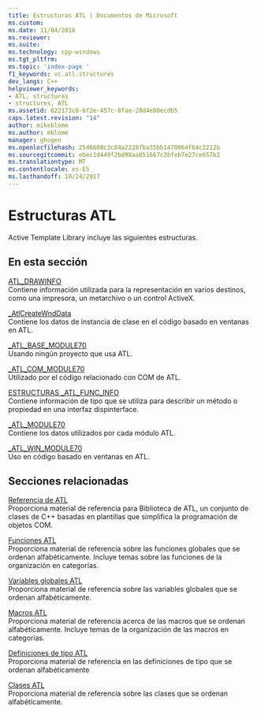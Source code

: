 ```yaml
---
title: Estructuras ATL | Documentos de Microsoft
ms.custom: 
ms.date: 11/04/2016
ms.reviewer: 
ms.suite: 
ms.technology: cpp-windows
ms.tgt_pltfrm: 
ms.topic: 'index-page '
f1_keywords: vc.atl.structures
dev_langs: C++
helpviewer_keywords:
- ATL, structures
- structures, ATL
ms.assetid: 622173c8-6f2e-457c-8fae-28d4e80ecdb5
caps.latest.revision: "14"
author: mikeblome
ms.author: mblome
manager: ghogen
ms.openlocfilehash: 2546608c3c84a2228fba35bb1470064f64c2212b
ms.sourcegitcommit: ebec1d449f2bd98aa851667c2bfeb7e27ce657b2
ms.translationtype: MT
ms.contentlocale: es-ES
ms.lasthandoff: 10/24/2017
---
```

# <a name="atl-structures"></a>Estructuras ATL


Active Template Library incluye las siguientes estructuras.  
  
## <a name="in-this-section"></a>En esta sección  
 [ATL_DRAWINFO](../../atl/reference/atl-drawinfo-structure.md)  
 Contiene información utilizada para la representación en varios destinos, como una impresora, un metarchivo o un control ActiveX.  
  
 [_AtlCreateWndData](../../atl/reference/atlcreatewnddata-structure.md)  
 Contiene los datos de instancia de clase en el código basado en ventanas en ATL.  
  
 [_ATL_BASE_MODULE70](../../atl/reference/atl-base-module70-structure.md)  
 Usando ningún proyecto que usa ATL.  
  
 [_ATL_COM_MODULE70](../../atl/reference/atl-com-module70-structure.md)  
 Utilizado por el código relacionado con COM de ATL.  
  
 [ESTRUCTURAS _ATL_FUNC_INFO](../../atl/reference/atl-func-info-structure.md)  
 Contiene información de tipo que se utiliza para describir un método o propiedad en una interfaz dispinterface.  
  
 [_ATL_MODULE70](../../atl/reference/atl-module70-structure.md)  
 Contiene los datos utilizados por cada módulo ATL.  
  
 [_ATL_WIN_MODULE70](../../atl/reference/atl-win-module70-structure.md)  
 Uso en código basado en ventanas en ATL.  
  
## <a name="related-sections"></a>Secciones relacionadas  
 [Referencia de ATL](../../atl/atl-com-desktop-components.md)  
 Proporciona material de referencia para Biblioteca de ATL, un conjunto de clases de C++ basadas en plantillas que simplifica la programación de objetos COM.  
  
 [Funciones ATL](../../atl/reference/atl-functions.md)  
 Proporciona material de referencia sobre las funciones globales que se ordenan alfabéticamente. Incluye temas sobre las funciones de la organización en categorías.  
  
 [Variables globales ATL](../../atl/reference/atl-global-variables.md)  
 Proporciona material de referencia sobre las variables globales que se ordenan alfabéticamente.  
  
 [Macros ATL](../../atl/reference/atl-macros.md)  
 Proporciona material de referencia acerca de las macros que se ordenan alfabéticamente. Incluye temas de la organización de las macros en categorías.  
  
 [Definiciones de tipo ATL](../../atl/reference/atl-typedefs.md)  
 Proporciona material de referencia en las definiciones de tipo que se ordenan alfabéticamente  
  
 [Clases ATL](../../atl/reference/atl-classes.md)  
 Proporciona material de referencia sobre las clases que se ordenan alfabéticamente.
